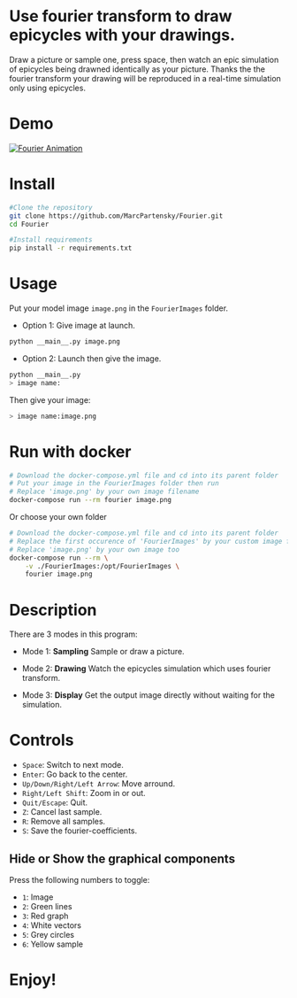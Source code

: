 # Use fourier transform to draw epicycles with your drawings.

Draw a picture or sample one, press space, then watch an epic simulation of epicycles being drawned identically as your picture. Thanks the the fourier transform your drawing will be reproduced in a real-time simulation only using epicycles.

# Demo

[![Fourier Animation](https://cdn.discordapp.com/attachments/507519157387132940/808039024022257694/fourier.gif)](https://www.youtube.com/watch?v=86bYtJCwQ_o)
# Install

```sh
#Clone the repository
git clone https://github.com/MarcPartensky/Fourier.git
cd Fourier

#Install requirements
pip install -r requirements.txt
```

# Usage

Put your model image `image.png` in the `FourierImages` folder.

* Option 1: Give image at launch.

```sh
python __main__.py image.png
```

* Option 2: Launch then give the image.

```sh
python __main__.py
> image name:
```

Then give your image:

```sh
> image name:image.png
```

# Run with docker
```sh
# Download the docker-compose.yml file and cd into its parent folder
# Put your image in the FourierImages folder then run
# Replace 'image.png' by your own image filename
docker-compose run --rm fourier image.png
```

Or choose your own folder

```sh
# Download the docker-compose.yml file and cd into its parent folder
# Replace the first occurence of 'FourierImages' by your custom image folder
# Replace 'image.png' by your own image too
docker-compose run --rm \
    -v ./FourierImages:/opt/FourierImages \
    fourier image.png
```

# Description

There are 3 modes in this program:

* Mode 1: **Sampling**
Sample or draw a picture.

* Mode 2: **Drawing**
Watch the epicycles simulation which uses fourier transform.

* Mode 3: **Display**
Get the output image directly without waiting for the simulation.

# Controls

* `Space`: Switch to next mode.
* `Enter`: Go back to the center.
* `Up/Down/Right/Left Arrow`: Move arround.
* `Right/Left Shift`: Zoom in or out.
* `Quit/Escape`: Quit.
* `Z`: Cancel last sample.
* `R`: Remove all samples.
* `S`: Save the fourier-coefficients.

## Hide or Show the graphical components
Press the following numbers to toggle:
* `1`: Image
* `2`: Green lines
* `3`: Red graph
* `4`: White vectors
* `5`: Grey circles
* `6`: Yellow sample

# Enjoy!
